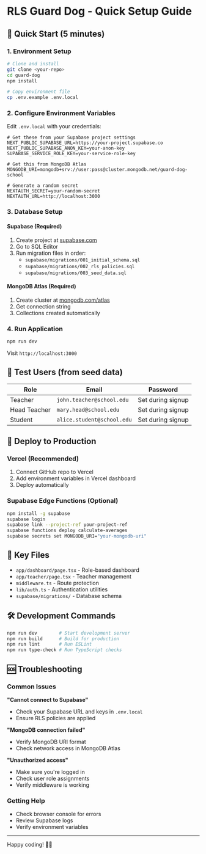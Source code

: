 # RLS Guard Dog - Quick Setup Guide

## 🚀 Quick Start (5 minutes)

### 1. Environment Setup
```bash
# Clone and install
git clone <your-repo>
cd guard-dog
npm install

# Copy environment file
cp .env.example .env.local
```

### 2. Configure Environment Variables
Edit `.env.local` with your credentials:

```env
# Get these from your Supabase project settings
NEXT_PUBLIC_SUPABASE_URL=https://your-project.supabase.co
NEXT_PUBLIC_SUPABASE_ANON_KEY=your-anon-key
SUPABASE_SERVICE_ROLE_KEY=your-service-role-key

# Get this from MongoDB Atlas
MONGODB_URI=mongodb+srv://user:pass@cluster.mongodb.net/guard-dog-school

# Generate a random secret
NEXTAUTH_SECRET=your-random-secret
NEXTAUTH_URL=http://localhost:3000
```

### 3. Database Setup

#### Supabase (Required)
1. Create project at [supabase.com](https://supabase.com)
2. Go to SQL Editor
3. Run migration files in order:
   - `supabase/migrations/001_initial_schema.sql`
   - `supabase/migrations/002_rls_policies.sql` 
   - `supabase/migrations/003_seed_data.sql`

#### MongoDB Atlas (Required)
1. Create cluster at [mongodb.com/atlas](https://mongodb.com/atlas)
2. Get connection string
3. Collections created automatically

### 4. Run Application
```bash
npm run dev
```

Visit `http://localhost:3000`

## 🧪 Test Users (from seed data)

| Role | Email | Password |
|------|-------|----------|
| Teacher | `john.teacher@school.edu` | Set during signup |
| Head Teacher | `mary.head@school.edu` | Set during signup |
| Student | `alice.student@school.edu` | Set during signup |

## 🚀 Deploy to Production

### Vercel (Recommended)
1. Connect GitHub repo to Vercel
2. Add environment variables in Vercel dashboard
3. Deploy automatically

### Supabase Edge Functions (Optional)
```bash
npm install -g supabase
supabase login
supabase link --project-ref your-project-ref
supabase functions deploy calculate-averages
supabase secrets set MONGODB_URI="your-mongodb-uri"
```

## 📁 Key Files

- `app/dashboard/page.tsx` - Role-based dashboard
- `app/teacher/page.tsx` - Teacher management
- `middleware.ts` - Route protection
- `lib/auth.ts` - Authentication utilities
- `supabase/migrations/` - Database schema

## 🛠️ Development Commands

```bash
npm run dev        # Start development server
npm run build      # Build for production
npm run lint       # Run ESLint
npm run type-check # Run TypeScript checks
```

## 🆘 Troubleshooting

### Common Issues

**"Cannot connect to Supabase"**
- Check your Supabase URL and keys in `.env.local`
- Ensure RLS policies are applied

**"MongoDB connection failed"**
- Verify MongoDB URI format
- Check network access in MongoDB Atlas

**"Unauthorized access"** 
- Make sure you're logged in
- Check user role assignments
- Verify middleware is working

### Getting Help
- Check browser console for errors
- Review Supabase logs
- Verify environment variables

---

Happy coding! 🐕‍🦺